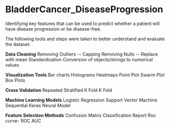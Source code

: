 # BladderCancer_DiseaseProgression
Identifying key features that can be used to predict whether a patient will have disease progression or be disease-free.

The following tools and steps were taken to better understand and evaluate the dataset:

**Data Cleaning**
Removing Outliers -- Capping
Removing Nulls -- Replace with mean
Standardization
Conversion of objects/strings to numerical values

**Visualization Tools**
Bar charts
Histograms
Heatmaps
Point Plot
Swarm Plot
Box Plots

**Cross Validation**
Repeated Stratified K Fold
K Fold

**Machine Learning Models**
Logistic Regression
Support Vector Machine
Sequential Keras Neural Model

**Feature Selection Methods**
Confusion Matrix
Classification Report
Roc curve- ROC AUC
